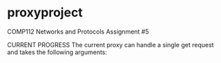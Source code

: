 # proxyproject 
COMP112 Networks and Protocols
Assignment #5

CURRENT PROGRESS
The current proxy can handle a single get request and takes the following
arguments:
<proxy host name> <proxy port> <destination host name>


